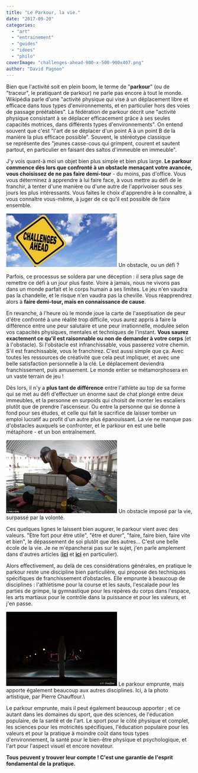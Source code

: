 ```yaml
---
title: "Le Parkour, la vie."
date: "2017-09-20"
categories: 
  - "art"
  - "entrainement"
  - "guides"
  - "idees"
  - "philo"
coverImage: "challenges-ahead-900-x-500-900x407.png"
author: "David Pagnon"
---
```


Bien que l'activité soit en plein boom, le terme de "**parkour**" (ou de "traceur", le pratiquant de parkour) ne parle pas encore à tout le monde. Wikipédia parle d'une "activité physique qui vise à un déplacement libre et efficace dans tous types d'environnements, et en particulier hors des voies de passage préétablies". La fédération de parkour décrit une "activité physique consistant à se déplacer efficacement grâce à ses seules capacités motrices, dans différents types d'environnements". On entend souvent que c'est "l'art de se déplacer d'un point A à un point B de la manière la plus efficace possible". Souvent, le stéréotype classique se représente des "jeunes casse-cous qui grimpent, courent et sautent partout, en particulier en faisant des saltos d'immeuble en immeuble".

J'y vois quant-à moi un objet bien plus simple et bien plus large. **Le parkour commence dès lors que confronté à un obstacle menaçant votre avancée, vous choisissez de ne pas faire demi-tour** - du moins, pas d'office. Vous vous déterminez à apprendre à lui faire face, à vous mettre au défi de le franchir, à tenter d'une manière ou d'une autre de l'apprivoiser sous ses jours les plus intéressants. Vous faites le choix d'apprendre à le connaître, à vous connaître vous-même, à juger de ce qu'il est possible de faire ensemble.

![Un obstacle, ou un défi ?](images/challenge-300x144.jpg) Un obstacle, ou un défi ?

Parfois, ce processus se soldera par une déception : il sera plus sage de remettre ce défi à un jour plus faste. Voire à jamais, nous ne vivons pas dans un monde parfait et le corps humain a ses limites. Le jeu n'en vaudra pas la chandelle, et le risque n'en vaudra pas la cheville. Vous réapprendrez alors à **faire demi-tour, mais en connaissance de cause**.

En revanche, à l'heure où le monde joue la carte de l'aseptisation de peur d'être confronté à une réalité trop difficile, vous aurez appris à faire la différence entre une peur salutaire et une peur irrationnelle, modulée selon vos capacités physiques, mentales et techniques de l'instant. **Vous saurez exactement ce qu'il est raisonnable ou non de demander à votre corps** (et à l'obstacle). Si l'obstacle est infranchissable, vous passerez votre chemin. S'il est franchissable, vous le franchirez. C'est aussi simple que ça. Avec toutes les ressources de créativité que cela peut impliquer, et avec une belle satisfaction personnelle à la clé. Le déplacement deviendra franchissement, puis amusement. Le monde entier se métamorphosera en un vaste terrain de jeu !

Dès lors, il n'y a **plus tant de différence** entre l'athlète au top de sa forme qui se met au défi d'effectuer un énorme saut de chat plongé entre deux immeubles, et la personne en surpoids qui choisit de monter les escaliers plutôt que de prendre l'ascenseur. Ou entre la personne qui se donne à fond pour ses études, et celle qui fait le sacrifice de laisser tomber un emploi lucratif au profit d'un autre plus épanouissant. La vie ne manque pas d'obstacles auxquels se confronter, et le parkour en est une belle métaphore - et un bon entraînement.

![Un obstacle imposé par la vie, surpassé par la volonté.](images/handicapped-athlete-300x197.jpg) Un obstacle imposé par la vie, surpassé par la volonté.

Ces quelques lignes le laissent bien augurer, le parkour vient avec des valeurs. "Etre fort pour être utile", "être et durer", "faire, faire bien, faire vite et bien", le dépassement de soi plutôt que des autres... C'est une belle école de la vie. Je ne m'épancherai pas sur le sujet, j'en parle amplement dans d'autres articles ([**ici**](http://david-pagnon.com/fr/mais-pourquoi-ils-font-ca/) et [**ici**](http://david-pagnon.com/fr/le-futur-de-la-federation-de-parkour-avec-ou-sans-compétition/) en particulier).

Alors effectivement, au delà de ces considérations générales, en pratique le parkour reste une discipline bien particulière, qui propose des techniques spécifiques de franchissement d’obstacles. Elle emprunte à beaucoup de disciplines : l'athlétisme pour la course et les sauts, l'escalade pour les parties de grimpe, la gymnastique pour les repères du corps dans l'espace, les arts martiaux pour le contrôle dans la puissance et pour les valeurs, et j'en passe.

![Saut de bras en miroir dans un parc de Grenoble, avec Thomas. Photo par Pierre Chauffour.](images/Saut-symetrique-Pierre-Chauffour-300x200.jpg) Le parkour emprunte, mais apporte également beaucoup aux autres disciplines. Ici, à la photo artistique, par Pierre Chauffour.\

Le parkour emprunte, mais il peut également beaucoup apporter ; et ce autant dans les domaines du sport, que des sciences, de l'éducation populaire, de la santé et de l'art. Le sport pour le côté physique et complet, les sciences pour les motricités spécifiques, l'éducation populaire pour les valeurs et pour la pratique à moindre coût dans tous types d'environnement, la santé pour le bien-être physique et psychologique, et l'art pour l'aspect visuel et encore novateur.

**Tous peuvent y trouver leur compte ! C'est une garantie de l'esprit fondamental de la pratique.**
